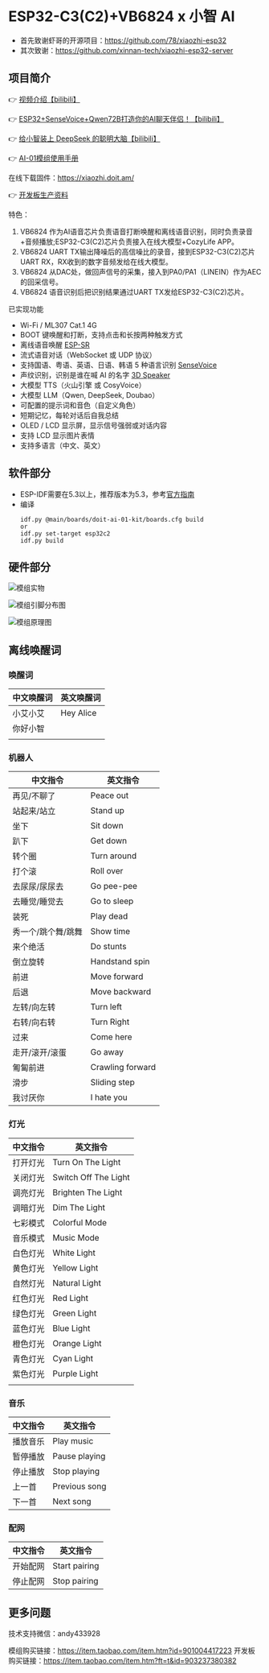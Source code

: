 # ESP32-C3(C2)+VB6824 x 小智 AI 

- 首先致谢虾哥的开源项目：https://github.com/78/xiaozhi-esp32
- 其次致谢：https://github.com/xinnan-tech/xiaozhi-esp32-server

## 项目简介

👉 [视频介绍【bilibili】](https://www.bilibili.com/video/BV1icXPYVEMN/)

👉 [ESP32+SenseVoice+Qwen72B打造你的AI聊天伴侣！【bilibili】](https://www.bilibili.com/video/BV11msTenEH3/)

👉 [给小智装上 DeepSeek 的聪明大脑【bilibili】](https://www.bilibili.com/video/BV1GQP6eNEFG/)

👉 [AI-01模组使用手册](docs/AI-01_使用手册.pdf)


在线下载固件：https://xiaozhi.doit.am/

👉 [开发板生产资料](docs/开发板生产资料AI-01-DevKit-v1.1.zip)



特色：

1. VB6824 作为AI语音芯片负责语音打断唤醒和离线语音识别，同时负责录音+音频播放;ESP32-C3(C2)芯片负责接入在线大模型+CozyLife APP。
2. VB6824 UART TX输出降噪后的高信噪比的录音，接到ESP32-C3(C2)芯片UART RX，RX收到的数字音频发给在线大模型。
3. VB6824 从DAC处，做回声信号的采集，接入到PA0/PA1（LINEIN）作为AEC的回采信号。
4. VB6824 语音识别后把识别结果通过UART TX发给ESP32-C3(C2)芯片。



已实现功能

- Wi-Fi / ML307 Cat.1 4G
- BOOT 键唤醒和打断，支持点击和长按两种触发方式
- 离线语音唤醒 [ESP-SR](https://github.com/espressif/esp-sr)
- 流式语音对话（WebSocket 或 UDP 协议）
- 支持国语、粤语、英语、日语、韩语 5 种语言识别 [SenseVoice](https://github.com/FunAudioLLM/SenseVoice)
- 声纹识别，识别是谁在喊 AI 的名字 [3D Speaker](https://github.com/modelscope/3D-Speaker)
- 大模型 TTS（火山引擎 或 CosyVoice）
- 大模型 LLM（Qwen, DeepSeek, Doubao）
- 可配置的提示词和音色（自定义角色）
- 短期记忆，每轮对话后自我总结
- OLED / LCD 显示屏，显示信号强弱或对话内容
- 支持 LCD 显示图片表情
- 支持多语言（中文、英文）

## 软件部分
* ESP-IDF需要在5.3以上，推荐版本为5.3，参考[官方指南](https://docs.espressif.com/projects/esp-idf/zh_CN/latest/esp32c2/get-started/index.html)
* 编译
    ```
    idf.py @main/boards/doit-ai-01-kit/boards.cfg build
    or
    idf.py set-target esp32c2
    idf.py build
    ```
    
## 硬件部分

![模组实物](docs/模组实物图.png)

![模组引脚分布图](docs/模组引脚分布图.png)

![模组原理图](docs/模组原理图.png)

## 离线唤醒词
### 唤醒词
| 中文唤醒词           | 英文唤醒词         |
| ------------------ | ---------------- |
| 小艾小艾            | Hey Alice        |
| 你好小智            |                  |
|||


### 机器人

| 中文指令           | 英文指令         |
| ------------------ | ---------------- |
| 再见/不聊了        | Peace out        |
| 站起来/站立        | Stand up         |
| 坐下               | Sit down         |
| 趴下               | Get down         |
| 转个圈             | Turn around      |
| 打个滚             | Roll over        |
| 去尿尿/尿尿去      | Go pee-pee       |
| 去睡觉/睡觉去      | Go to sleep      |
| 装死               | Play dead        |
| 秀一个/跳个舞/跳舞 | Show time        |
| 来个绝活           | Do stunts        |
| 倒立旋转           | Handstand spin   |
| 前进               | Move forward     |
| 后退               | Move backward    |
| 左转/向左转        | Turn left        |
| 右转/向右转        | Turn Right       |
| 过来               | Come here        |
| 走开/滚开/滚蛋     | Go away          |
| 匍匐前进           | Crawling forward |
| 滑步               | Sliding step     |
| 我讨厌你           | I hate you       |

### 灯光

| 中文指令 | 英文指令             |
| -------- | -------------------- |
| 打开灯光 | Turn On The Light    |
| 关闭灯光 | Switch Off The Light |
| 调亮灯光 | Brighten The Light   |
| 调暗灯光 | Dim The Light        |
| 七彩模式 | Colorful Mode        |
| 音乐模式 | Music Mode           |
| 白色灯光 | White Light          |
| 黄色灯光 | Yellow Light         |
| 自然灯光 | Natural Light        |
| 红色灯光 | Red Light            |
| 绿色灯光 | Green Light          |
| 蓝色灯光 | Blue Light           |
| 橙色灯光 | Orange Light         |
| 青色灯光 | Cyan Light           |
| 紫色灯光 | Purple Light         |
|||
### 音乐

| 中文指令 | 英文指令      |
| -------- | ------------- |
| 播放音乐 | Play music    |
| 暂停播放 | Pause playing |
| 停止播放 | Stop playing  |
| 上一首   | Previous song |
| 下一首   | Next song     |

### 配网

| 中文指令 | 英文指令      |
| -------- | ------------- |
| 开始配网 | Start pairing |
| 停止配网 | Stop pairing  |

## 更多问题

技术支持微信：andy433928

模组购买链接：https://item.taobao.com/item.htm?id=901004417223
开发板购买链接：https://item.taobao.com/item.htm?ft=t&id=903237380382
